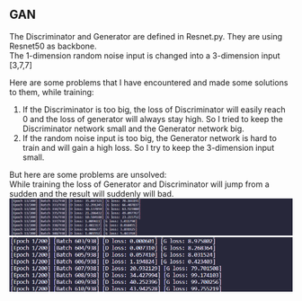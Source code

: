 ## GAN

The Discriminator and Generator are defined in Resnet.py. They are using Resnet50 as backbone.            
The 1-dimension random noise input is changed into a 3-dimension input [3,7,7]                




Here are some problems that I have encountered and made some solutions to them, while training:
1. If the Discriminator is too big, the loss of Discriminator will easily reach 0 and the loss of generator will always stay high. So I tried to keep the Discriminator network small and the Generator network big.
2. If the random noise input is too big, the Generator network is hard to train and will gain a high loss. So I try to keep the 3-dimension input small.  

But here are some problems are unsolved:                
While training the loss of Generator and Discriminator will jump from a sudden and the result will suddenly will bad.         
![loss](https://github.com/cvgroup-erke/YunyingChen/blob/main/original_gan/imgs/loss1.png)  
![loss](https://github.com/cvgroup-erke/YunyingChen/blob/main/original_gan/imgs/loss2.png)   